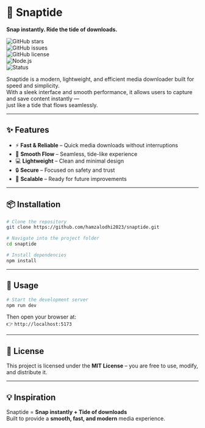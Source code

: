 # 🌊 Snaptide

**Snap instantly. Ride the tide of downloads.**

![GitHub stars](https://img.shields.io/github/stars/hamzalodhi2023/snaptide?style=flat&logo=github)  
![GitHub issues](https://img.shields.io/github/issues/hamzalodhi2023/snaptide)  
![GitHub license](https://img.shields.io/github/license/hamzalodhi2023/snaptide)  
![Node.js](https://img.shields.io/badge/Node.js-22.19.0-green?logo=node.js)  
![Status](https://img.shields.io/badge/status-active-success)

Snaptide is a modern, lightweight, and efficient media downloader built for speed and simplicity.  
With a sleek interface and smooth performance, it allows users to capture and save content instantly —  
just like a tide that flows seamlessly.

---

## ✨ Features

- ⚡ **Fast & Reliable** – Quick media downloads without interruptions
- 🌊 **Smooth Flow** – Seamless, tide-like experience
- 💻 **Lightweight** – Clean and minimal design
- 🔒 **Secure** – Focused on safety and trust
- 🚀 **Scalable** – Ready for future improvements

---

## 📦 Installation

```bash
# Clone the repository
git clone https://github.com/hamzalodhi2023/snaptide.git

# Navigate into the project folder
cd snaptide

# Install dependencies
npm install
```

---

## 🚀 Usage

```bash
# Start the development server
npm run dev
```

Then open your browser at:  
👉 `http://localhost:5173`

---

## 📜 License

This project is licensed under the **MIT License** – you are free to use, modify, and distribute it.

---

## 💡 Inspiration

Snaptide = **Snap instantly + Tide of downloads**  
Built to provide a **smooth, fast, and modern** media experience.
